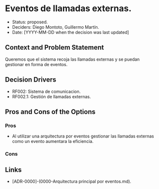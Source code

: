 # Eventos de llamadas externas.

* Status: proposed.
* Deciders: Diego Montoto, Guillermo Martín.
* Date: [YYYY-MM-DD when the decision was last updated]


## Context and Problem Statement

Queremos que el sistema recoja las llamadas externas y se puedan gestionar en forma de eventos.

## Decision Drivers

* RF002: Sistema de comunicacion.
* RF002.1: Gestión de llamadas externas.


## Pros and Cons of the Options

### Pros
* Al utilizar una arquitectura por eventos gestionar las llamadas externas como un evento aumentara la eficiencia.


### Cons



## Links 

* [ADR-0000]-(0000-Arquitectura principal por eventos.md).



